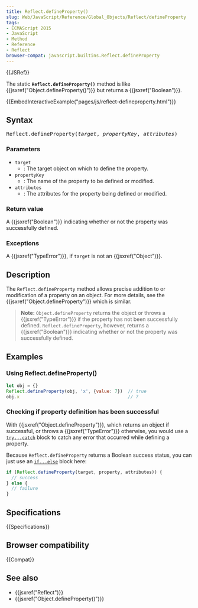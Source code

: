 ```yaml
---
title: Reflect.defineProperty()
slug: Web/JavaScript/Reference/Global_Objects/Reflect/defineProperty
tags:
- ECMAScript 2015
- JavaScript
- Method
- Reference
- Reflect
browser-compat: javascript.builtins.Reflect.defineProperty
---
```

{{JSRef}}

The static **`Reflect.defineProperty()`** method is like
{{jsxref("Object.defineProperty()")}} but returns a
{{jsxref("Boolean")}}.

{{EmbedInteractiveExample("pages/js/reflect-defineproperty.html")}}

## Syntax

<pre class="brush: js">
Reflect.defineProperty(<var>target</var>, <var>propertyKey</var>, <var>attributes</var>)
</pre>

### Parameters

- `target`
  - : The target object on which to define the property.
- `propertyKey`
  - : The name of the property to be defined or modified.
- `attributes`
  - : The attributes for the property being defined or modified.

### Return value

A {{jsxref("Boolean")}} indicating whether or not the property was
successfully defined.

### Exceptions

A {{jsxref("TypeError")}}, if `target` is not an
{{jsxref("Object")}}.

## Description

The `Reflect.defineProperty` method allows precise addition to or modification
of a property on an object. For more details, see the
{{jsxref("Object.defineProperty")}} which is similar.

> **Note:** `Object.defineProperty` returns the object or throws a
> {{jsxref("TypeError")}} if the property has not been successfully
> defined. `Reflect.defineProperty`, however, returns a
> {{jsxref("Boolean")}} indicating whether or not the property was
> successfully defined.

## Examples

### Using Reflect.defineProperty()

```js
let obj = {}
Reflect.defineProperty(obj, 'x', {value: 7})  // true
obj.x                                         // 7
```

### Checking if property definition has been successful

With {{jsxref("Object.defineProperty")}}, which returns an object
if successful, or throws a {{jsxref("TypeError")}} otherwise, you would
use a
[`try...catch`](/en-US/docs/Web/JavaScript/Reference/Statements/try...catch)
block to catch any error that occurred while defining a property.

Because `Reflect.defineProperty` returns a Boolean success status, you can just
use an [`if...else`](/en-US/docs/Web/JavaScript/Reference/Statements/if...else)
block here:

```js
if (Reflect.defineProperty(target, property, attributes)) {
  // success
} else {
  // failure
}
```

## Specifications

{{Specifications}}

## Browser compatibility

{{Compat}}

## See also

- {{jsxref("Reflect")}}
- {{jsxref("Object.defineProperty()")}}
